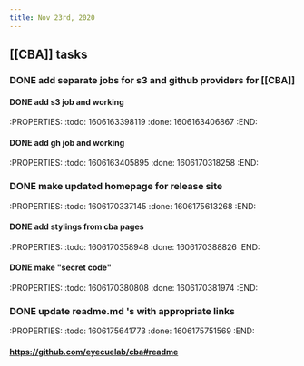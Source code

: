 ```yaml
---
title: Nov 23rd, 2020
---
```


## [[CBA]] tasks
### DONE add separate jobs for s3 and github providers for [[CBA]]
#### DONE add s3 job and working
:PROPERTIES:
:todo: 1606163398119
:done: 1606163406867
:END:
#### DONE add gh job and working
:PROPERTIES:
:todo: 1606163405895
:done: 1606170318258
:END:
### DONE make updated homepage for  release site
:PROPERTIES:
:todo: 1606170337145
:done: 1606175613268
:END:
#### DONE add stylings from cba pages
:PROPERTIES:
:todo: 1606170358948
:done: 1606170388826
:END:
#### DONE make "secret code"
:PROPERTIES:
:todo: 1606170380808
:done: 1606170381974
:END:
### DONE update readme.md 's with appropriate links
:PROPERTIES:
:todo: 1606175641773
:done: 1606175751569
:END:
#### https://github.com/eyecuelab/cba#readme

